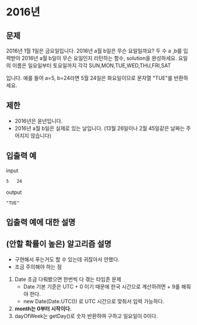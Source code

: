 # 2016년

## 문제

2016년 1월 1일은 금요일입니다. 2016년 a월 b일은 무슨 요일일까요? 두 수 a ,b를 입력받아 2016년 a월 b일이 무슨 요일인지 리턴하는 함수, solution을 완성하세요. 요일의 이름은 일요일부터 토요일까지 각각 SUN,MON,TUE,WED,THU,FRI,SAT

입니다. 예를 들어 a=5, b=24라면 5월 24일은 화요일이므로 문자열 "TUE"를 반환하세요.

## 제한 

- 2016년은 윤년입니다.
- 2016년 a월 b일은 실제로 있는 날입니다. (13월 26일이나 2월 45일같은 날짜는 주어지지 않습니다)

## 입출력 예

input
``` 
5	24	
```
output
``` 
"TUE"
```

## 입출력 예에 대한 설명


## (안할 확률이 높은) 알고리즘 설명

- 구현해서 푸는거도 할 수 있는데 귀찮아서 안했다.
- 조금 주의해야 하는 점
1. Date 조금 다뤄봤으면 한번씩 다 겪는 타임존 문제
   - Date 기본 기준은 UTC + 0 이기 때문에 한국 시간으로 계산하려면 + 9를 해줘야 한다.
   - new Date(Date.UTC()) 로 UTC 시간으로 맞춰서 입력 가능하다.
2. **month는 0부터 시작이다.**
3. dayOfWeek는 getDay()로 숫자 반환하여 구하고 일요일이 0이다.